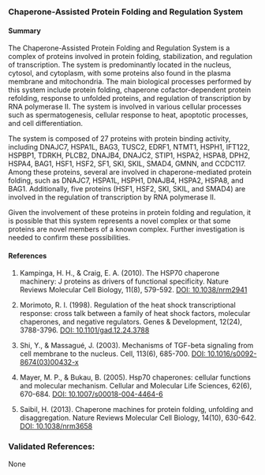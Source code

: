 ### Chaperone-Assisted Protein Folding and Regulation System

#### Summary

The Chaperone-Assisted Protein Folding and Regulation System is a complex of proteins involved in protein folding, stabilization, and regulation of transcription. The system is predominantly located in the nucleus, cytosol, and cytoplasm, with some proteins also found in the plasma membrane and mitochondria. The main biological processes performed by this system include protein folding, chaperone cofactor-dependent protein refolding, response to unfolded proteins, and regulation of transcription by RNA polymerase II. The system is involved in various cellular processes such as spermatogenesis, cellular response to heat, apoptotic processes, and cell differentiation.

The system is composed of 27 proteins with protein binding activity, including DNAJC7, HSPA1L, BAG3, TUSC2, EDRF1, NTMT1, HSPH1, IFT122, HSPBP1, TDRKH, PLCB2, DNAJB4, DNAJC2, STIP1, HSPA2, HSPA8, DPH2, HSPA4, BAG1, HSF1, HSF2, SF1, SKI, SKIL, SMAD4, GMNN, and CCDC117. Among these proteins, several are involved in chaperone-mediated protein folding, such as DNAJC7, HSPA1L, HSPH1, DNAJB4, HSPA2, HSPA8, and BAG1. Additionally, five proteins (HSF1, HSF2, SKI, SKIL, and SMAD4) are involved in the regulation of transcription by RNA polymerase II.

Given the involvement of these proteins in protein folding and regulation, it is possible that this system represents a novel complex or that some proteins are novel members of a known complex. Further investigation is needed to confirm these possibilities.

#### References

1. Kampinga, H. H., & Craig, E. A. (2010). The HSP70 chaperone machinery: J proteins as drivers of functional specificity. Nature Reviews Molecular Cell Biology, 11(8), 579-592. [DOI: 10.1038/nrm2941](https://doi.org/10.1038/nrm2941)

2. Morimoto, R. I. (1998). Regulation of the heat shock transcriptional response: cross talk between a family of heat shock factors, molecular chaperones, and negative regulators. Genes & Development, 12(24), 3788-3796. [DOI: 10.1101/gad.12.24.3788](https://doi.org/10.1101/gad.12.24.3788)

3. Shi, Y., & Massagué, J. (2003). Mechanisms of TGF-beta signaling from cell membrane to the nucleus. Cell, 113(6), 685-700. [DOI: 10.1016/s0092-8674(03)00432-x](https://doi.org/10.1016/s0092-8674(03)00432-x)

4. Mayer, M. P., & Bukau, B. (2005). Hsp70 chaperones: cellular functions and molecular mechanism. Cellular and Molecular Life Sciences, 62(6), 670-684. [DOI: 10.1007/s00018-004-4464-6](https://doi.org/10.1007/s00018-004-4464-6)

5. Saibil, H. (2013). Chaperone machines for protein folding, unfolding and disaggregation. Nature Reviews Molecular Cell Biology, 14(10), 630-642. [DOI: 10.1038/nrm3658](https://doi.org/10.1038/nrm3658)

### Validated References: 

None



